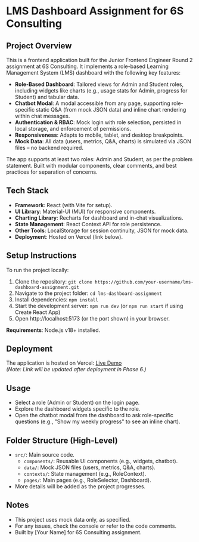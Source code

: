 # LMS Dashboard Assignment for 6S Consulting

## Project Overview
This is a frontend application built for the Junior Frontend Engineer Round 2 assignment at 6S Consulting. It implements a role-based Learning Management System (LMS) dashboard with the following key features:
- **Role-Based Dashboard**: Tailored views for Admin and Student roles, including widgets like charts (e.g., usage stats for Admin, progress for Student) and tabular data.
- **Chatbot Modal**: A modal accessible from any page, supporting role-specific static Q&A (from mock JSON data) and inline chart rendering within chat messages.
- **Authentication & RBAC**: Mock login with role selection, persisted in local storage, and enforcement of permissions.
- **Responsiveness**: Adapts to mobile, tablet, and desktop breakpoints.
- **Mock Data**: All data (users, metrics, Q&A, charts) is simulated via JSON files – no backend required.

The app supports at least two roles: Admin and Student, as per the problem statement. Built with modular components, clear comments, and best practices for separation of concerns.

## Tech Stack
- **Framework**: React (with Vite for setup).
- **UI Library**: Material-UI (MUI) for responsive components.
- **Charting Library**: Recharts for dashboard and in-chat visualizations.
- **State Management**: React Context API for role persistence.
- **Other Tools**: LocalStorage for session continuity, JSON for mock data.
- **Deployment**: Hosted on Vercel (link below).

## Setup Instructions
To run the project locally:
1. Clone the repository: `git clone https://github.com/your-username/lms-dashboard-assignment.git`
2. Navigate to the project folder: `cd lms-dashboard-assignment`
3. Install dependencies: `npm install`
4. Start the development server: `npm run dev` (or `npm run start` if using Create React App)
5. Open http://localhost:5173 (or the port shown) in your browser.

**Requirements**: Node.js v18+ installed.

## Deployment
The application is hosted on Vercel: [Live Demo](https://your-vercel-url.vercel.app)  
*(Note: Link will be updated after deployment in Phase 6.)*

## Usage
- Select a role (Admin or Student) on the login page.
- Explore the dashboard widgets specific to the role.
- Open the chatbot modal from the dashboard to ask role-specific questions (e.g., "Show my weekly progress" to see an inline chart).

## Folder Structure (High-Level)
- `src/`: Main source code.
  - `components/`: Reusable UI components (e.g., widgets, chatbot).
  - `data/`: Mock JSON files (users, metrics, Q&A, charts).
  - `contexts/`: State management (e.g., RoleContext).
  - `pages/`: Main pages (e.g., RoleSelector, Dashboard).
- More details will be added as the project progresses.

## Notes
- This project uses mock data only, as specified.
- For any issues, check the console or refer to the code comments.
- Built by [Your Name] for 6S Consulting assignment.
